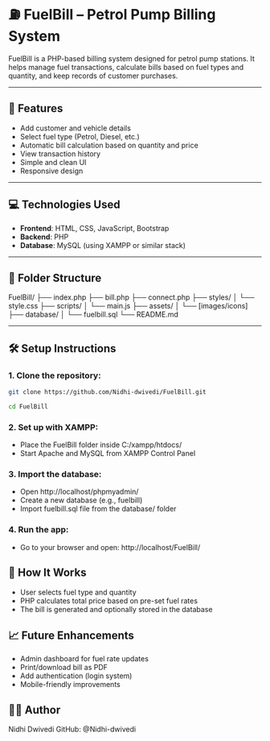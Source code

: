 # ⛽ FuelBill – Petrol Pump Billing System

FuelBill is a PHP-based billing system designed for petrol pump stations. It helps manage fuel transactions, calculate bills based on fuel types and quantity, and keep records of customer purchases.

---

## 📌 Features

- Add customer and vehicle details
- Select fuel type (Petrol, Diesel, etc.)
- Automatic bill calculation based on quantity and price
- View transaction history
- Simple and clean UI
- Responsive design

---

## 💻 Technologies Used

- **Frontend**: HTML, CSS, JavaScript, Bootstrap
- **Backend**: PHP
- **Database**: MySQL (using XAMPP or similar stack)

---

## 📁 Folder Structure
FuelBill/
├── index.php
├── bill.php
├── connect.php
├── styles/
│ └── style.css
├── scripts/
│ └── main.js
├── assets/
│ └── [images/icons]
├── database/
│ └── fuelbill.sql
└── README.md

---

## 🛠️ Setup Instructions

### 1. Clone the repository:
```bash
git clone https://github.com/Nidhi-dwivedi/FuelBill.git
```
```bash
cd FuelBill
```

### 2. Set up with XAMPP:

- Place the FuelBill folder inside C:/xampp/htdocs/
- Start Apache and MySQL from XAMPP Control Panel

### 3. Import the database:

- Open http://localhost/phpmyadmin/
- Create a new database (e.g., fuelbill)
- Import fuelbill.sql file from the database/ folder

### 4. Run the app:

- Go to your browser and open:
  http://localhost/FuelBill/

## 🧠 How It Works

- User selects fuel type and quantity
- PHP calculates total price based on pre-set fuel rates
- The bill is generated and optionally stored in the database

## 📈 Future Enhancements

- Admin dashboard for fuel rate updates
- Print/download bill as PDF
- Add authentication (login system)
- Mobile-friendly improvements

## 👩‍💻 Author
Nidhi Dwivedi
GitHub: @Nidhi-dwivedi




